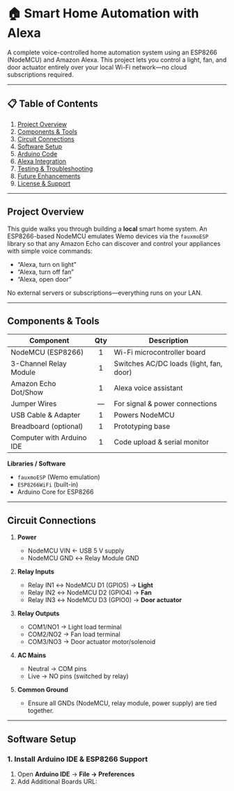 # 🏠 Smart Home Automation with Alexa

A complete voice-controlled home automation system using an ESP8266 (NodeMCU) and Amazon Alexa. This project lets you control a light, fan, and door actuator entirely over your local Wi-Fi network—no cloud subscriptions required.

---

## 📋 Table of Contents

1. [Project Overview](#project-overview)  
2. [Components & Tools](#components--tools)  
3. [Circuit Connections](#circuit-connections)  
4. [Software Setup](#software-setup)  
5. [Arduino Code](#arduino-code)  
6. [Alexa Integration](#alexa-integration)  
7. [Testing & Troubleshooting](#testing--troubleshooting)  
8. [Future Enhancements](#future-enhancements)  
9. [License & Support](#license--support)  

---

## Project Overview

This guide walks you through building a **local** smart home system. An ESP8266-based NodeMCU emulates Wemo devices via the `fauxmoESP` library so that any Amazon Echo can discover and control your appliances with simple voice commands:

- “Alexa, turn on light”  
- “Alexa, turn off fan”  
- “Alexa, open door”  

No external servers or subscriptions—everything runs on your LAN.

---

## Components & Tools

| Component               | Qty | Description                                 |
|-------------------------|:---:|---------------------------------------------|
| NodeMCU (ESP8266)       |  1  | Wi-Fi microcontroller board                 |
| 3-Channel Relay Module  |  1  | Switches AC/DC loads (light, fan, door)     |
| Amazon Echo Dot/Show    |  1  | Alexa voice assistant                       |
| Jumper Wires            |  —  | For signal & power connections              |
| USB Cable & Adapter     |  1  | Powers NodeMCU                              |
| Breadboard (optional)   |  1  | Prototyping base                            |
| Computer with Arduino IDE | 1 | Code upload & serial monitor                |

**Libraries / Software**  
- `fauxmoESP` (Wemo emulation)  
- `ESP8266WiFi` (built-in)  
- Arduino Core for ESP8266  

---

## Circuit Connections

1. **Power**  
   - NodeMCU VIN ← USB 5 V supply  
   - NodeMCU GND ↔ Relay Module GND  

2. **Relay Inputs**  
   - Relay IN1 ↔ NodeMCU D1 (GPIO5) → **Light**  
   - Relay IN2 ↔ NodeMCU D2 (GPIO4) → **Fan**  
   - Relay IN3 ↔ NodeMCU D3 (GPIO0) → **Door actuator**  

3. **Relay Outputs**  
   - COM1/NO1 → Light load terminal  
   - COM2/NO2 → Fan load terminal  
   - COM3/NO3 → Door actuator motor/solenoid  

4. **AC Mains**  
   - Neutral → COM pins  
   - Live → NO pins (switched by relay)  

5. **Common Ground**  
   - Ensure all GNDs (NodeMCU, relay module, power supply) are tied together.

---

## Software Setup

### 1. Install Arduino IDE & ESP8266 Support

1. Open **Arduino IDE** → **File → Preferences**  
2. Add Additional Boards URL:  
